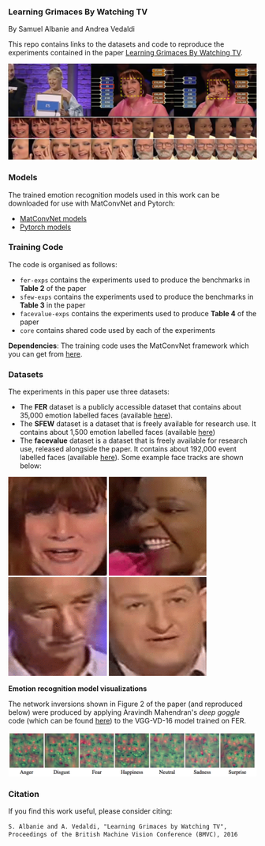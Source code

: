 ### Learning Grimaces By Watching TV

By Samuel Albanie and Andrea Vedaldi

This repo contains links to the datasets and code to reproduce the experiments contained in
the paper [Learning Grimaces By Watching TV](http://www.robots.ox.ac.uk/~albanie/publications/albanie16learning.pdf).

![](figs/figure1.png)


### Models 

The trained emotion recognition models used in this work can be downloaded for use with MatConvNet and Pytorch:

* [MatConvNet models](http://www.robots.ox.ac.uk/~albanie/mcn-models.html#grimaces)
* [Pytorch models](http://www.robots.ox.ac.uk/~albanie/pytorch-models.html#grimaces)

### Training Code

The code is organised as follows:

* `fer-exps` contains the experiments used to produce the benchmarks in
**Table 2** of the paper
* `sfew-exps` contains the experiments used to produce the benchmarks in
**Table 3** in the paper
* `facevalue-exps` contains the experiments used to produce **Table 4** of
the paper
* `core` contains shared code used by each of the experiments

**Dependencies**: The training code uses the MatConvNet framework which you can get from [here](https://github.com/vlfeat/matconvnet). 

### Datasets


The experiments in this paper use three datasets:

* The **FER** dataset is a publicly accessible dataset that contains about
35,000 emotion labelled faces (available
[here](https://www.kaggle.com/c/challenges-in-representation-learning-facial-expression-recognition-challenge/data)).
* The **SFEW** dataset is a dataset that is freely available for research use.
It contains about 1,500 emotion labelled faces (available
[here](https://cs.anu.edu.au/few/emotiw2015.html))
* The **facevalue** dataset is a dataset that is freely available for research
use, released alongside the paper. It contains about 192,000 event labelled
faces (available
[here](http://www.robots.ox.ac.uk/~vgg/data/facevalue)). Some example face
tracks are shown below:


![](figs/shock.gif)
![](figs/claudine.gif)
![](figs/latesmile.gif)
![](figs/david.gif)


**Emotion recognition model visualizations**

The network inversions shown in Figure 2 of the paper (and reproduced below)
were produced by applying Aravindh Mahendran's *deep goggle* code (which can
be found [here](https://github.com/aravindhm/deep-goggle)) to the VGG-VD-16
model trained on FER.

![Figure 2](figs/figure2.png)


### Citation 


If you find this work useful, please consider citing:

```
S. Albanie and A. Vedaldi, "Learning Grimaces by Watching TV", 
Proceedings of the British Machine Vision Conference (BMVC), 2016
```
